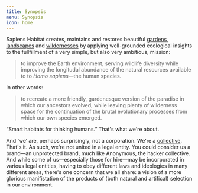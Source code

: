 ```yaml
---
title: Synopsis
menu: Synopsis
icon: home
---
```


Sapiens Habitat creates, maintains and restores beautiful
[gardens](/scale/garden), [landscapes](/scale/landscape) and
[wildernesses](/scale/wilderness) by applying well-grounded ecological insights
to the fullfillment of a very simple, but also very ambitious, mission:

> to improve the Earth environment, serving wildlife diversity while improving
> the longitudal abundance of the natural resources available to to <i>Homo
> sapiens</i>—the human species.

In other words:

> to recreate a more friendly, gardenesque version of the paradise in which our
> ancestors evolved, while leaving plenty of wilderness space for the
> continuation of the brutal evolutionary processes from which our own species
> emerged.

“Smart habitats for thinking humans.” That's what we're about.

And ‘we’ are, perhaps surprisingly, not a corporation. We're a 
[collective](/people). That's it. As such, we're not united in a legal entity.
You could consider us a brand—an unprotected brand, much like Anonymous, the
hacker collective. And while some of us—especially those for hire—may be
incorporated in various legal entities, having to obey different laws and
ideologies in many different areas, there's one concern that we all share: a
vision of a more glorious manifistation of the products of (both natural and
artifical) selection in our environment.
